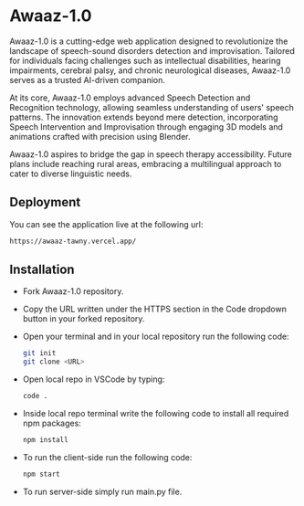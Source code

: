 # Awaaz-1.0


Awaaz-1.0 is a cutting-edge web application designed to revolutionize the landscape of speech-sound disorders detection and improvisation. Tailored for individuals facing challenges such as intellectual disabilities, hearing impairments, cerebral palsy, and chronic neurological diseases, Awaaz-1.0 serves as a trusted AI-driven companion.

At its core, Awaaz-1.0 employs advanced Speech Detection and Recognition technology, allowing seamless understanding of users' speech patterns. The innovation extends beyond mere detection, incorporating Speech Intervention and Improvisation through engaging 3D models and animations crafted with precision using Blender.

Awaaz-1.0 aspires to bridge the gap in speech therapy accessibility. Future plans include reaching rural areas, embracing a multilingual approach to cater to diverse linguistic needs.

## Deployment

You can see the application live at the following url:

```bash
https://awaaz-tawny.vercel.app/
```


## Installation
- Fork Awaaz-1.0 repository.
- Copy the URL written under the HTTPS section in the Code dropdown button in your forked repository.
- Open your terminal and in your local repository run the following code:
    
    ```bash
    git init
    git clone <URL>
    ```
- Open local repo in VSCode by typing: 
    
    ```bash
    code .
    ```
- Inside local repo terminal write the following code to install all required npm packages:

    ```bash
    npm install
    ```
- To run the client-side run the following code:

    ```bash
    npm start
    ```

- To run server-side simply run main.py file.


